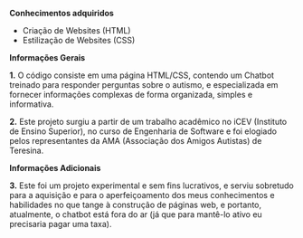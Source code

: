 **Conhecimentos adquiridos**

 - Criação de Websites (HTML)
 - Estilização de Websites (CSS)

**Informações Gerais**

**1.**  O código consiste em uma página HTML/CSS, contendo um Chatbot treinado para responder perguntas sobre o autismo, e especializada em fornecer informações complexas de forma organizada, simples e informativa.

**2.**  Este projeto surgiu a partir de um trabalho acadêmico no iCEV (Instituto de Ensino Superior), no curso de Engenharia de Software e
foi elogiado pelos representantes da AMA (Associação dos Amigos Autistas) de Teresina.

**Informações Adicionais**

**3.**  Este foi um projeto experimental e sem fins lucrativos, e serviu sobretudo para a aquisição e para o aperfeiçoamento dos meus conhecimentos e habilidades no que tange à construção
de páginas web, e portanto, atualmente, o chatbot está fora do ar (já que para mantê-lo ativo eu precisaria pagar uma taxa).




